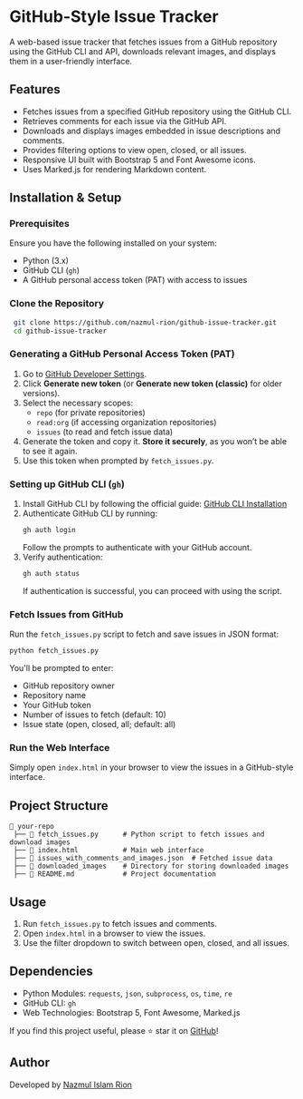 # GitHub-Style Issue Tracker

A web-based issue tracker that fetches issues from a GitHub repository using the GitHub CLI and API, downloads relevant images, and displays them in a user-friendly interface.

## Features
- Fetches issues from a specified GitHub repository using the GitHub CLI.
- Retrieves comments for each issue via the GitHub API.
- Downloads and displays images embedded in issue descriptions and comments.
- Provides filtering options to view open, closed, or all issues.
- Responsive UI built with Bootstrap 5 and Font Awesome icons.
- Uses Marked.js for rendering Markdown content.

## Installation & Setup

### Prerequisites
Ensure you have the following installed on your system:
- Python (3.x)
- GitHub CLI (`gh`)
- A GitHub personal access token (PAT) with access to issues

### Clone the Repository
```sh
 git clone https://github.com/nazmul-rion/github-issue-tracker.git
 cd github-issue-tracker
```

### Generating a GitHub Personal Access Token (PAT)
1. Go to [GitHub Developer Settings](https://github.com/settings/tokens).
2. Click **Generate new token** (or **Generate new token (classic)** for older versions).
3. Select the necessary scopes:
   - `repo` (for private repositories)
   - `read:org` (if accessing organization repositories)
   - `issues` (to read and fetch issue data)
4. Generate the token and copy it. **Store it securely**, as you won’t be able to see it again.
5. Use this token when prompted by `fetch_issues.py`.

### Setting up GitHub CLI (`gh`)
1. Install GitHub CLI by following the official guide: [GitHub CLI Installation](https://cli.github.com/)
2. Authenticate GitHub CLI by running:
   ```sh
   gh auth login
   ```
   Follow the prompts to authenticate with your GitHub account.
3. Verify authentication:
   ```sh
   gh auth status
   ```
   If authentication is successful, you can proceed with using the script.

### Fetch Issues from GitHub
Run the `fetch_issues.py` script to fetch and save issues in JSON format:
```sh
python fetch_issues.py
```
You'll be prompted to enter:
- GitHub repository owner
- Repository name
- Your GitHub token
- Number of issues to fetch (default: 10)
- Issue state (open, closed, all; default: all)

### Run the Web Interface
Simply open `index.html` in your browser to view the issues in a GitHub-style interface.

## Project Structure
```
📂 your-repo
 ├── 📜 fetch_issues.py      # Python script to fetch issues and download images
 ├── 📜 index.html           # Main web interface
 ├── 📜 issues_with_comments_and_images.json  # Fetched issue data
 ├── 📂 downloaded_images    # Directory for storing downloaded images
 ├── 📜 README.md            # Project documentation
```

## Usage
1. Run `fetch_issues.py` to fetch issues and comments.
2. Open `index.html` in a browser to view the issues.
3. Use the filter dropdown to switch between open, closed, and all issues.

## Dependencies
- Python Modules: `requests`, `json`, `subprocess`, `os`, `time`, `re`
- GitHub CLI: `gh`
- Web Technologies: Bootstrap 5, Font Awesome, Marked.js

If you find this project useful, please ⭐ star it on [GitHub](https://github.com/nazmul-rion/github-issue-tracker)!

## Author
Developed by [Nazmul Islam Rion](https://github.com/nazmul-rion)

